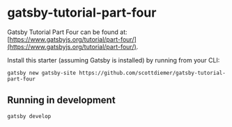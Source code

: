 # gatsby-tutorial-part-four
Gatsby Tutorial Part Four can be found at: [https://www.gatsbyjs.org/tutorial/part-four/](https://www.gatsbyjs.org/tutorial/part-four/).

Install this starter (assuming Gatsby is installed) by running from your CLI:
```
gatsby new gatsby-site https://github.com/scottdiemer/gatsby-tutorial-part-four
```

## Running in development
`gatsby develop`

